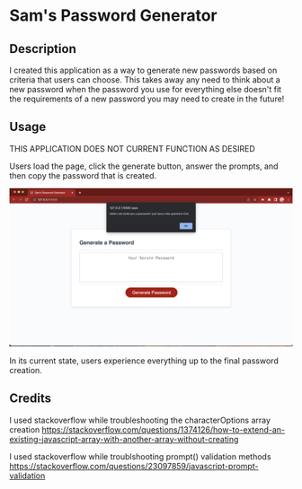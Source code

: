# Sam's Password Generator

## Description

I created this application as a way to generate new passwords based on criteria that users can choose. This takes away any need to think about a new password when the password you use for everything else doesn't fit the requirements of a new password you may need to create in the future!


## Usage

THIS APPLICATION DOES NOT CURRENT FUNCTION AS DESIRED

Users load the page, click the generate button, answer the prompts, and then copy the password that is created. 

![screenshot of application after hitting the generate button](screenshot.png)

In its current state, users experience everything up to the final password creation.

## Credits

I used stackoverflow while troubleshooting the characterOptions array creation
https://stackoverflow.com/questions/1374126/how-to-extend-an-existing-javascript-array-with-another-array-without-creating

I used stackoverflow while troublshooting prompt() validation methods
https://stackoverflow.com/questions/23097859/javascript-prompt-validation